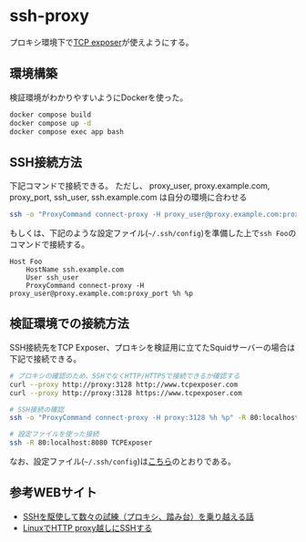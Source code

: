 # ssh-proxy

プロキシ環境下で[TCP exposer](https://www.tcpexposer.com/)が使えようにする。


## 環境構築

検証環境がわかりやすいようにDockerを使った。

```bash
docker compose build
docker compose up -d
docker compose exec app bash
```


## SSH接続方法

下記コマンドで接続できる。
ただし、 proxy_user, proxy.example.com, proxy_port, ssh_user, ssh.example.com は自分の環境に合わせる

```bash
ssh -o "ProxyCommand connect-proxy -H proxy_user@proxy.example.com:proxy_port %h %p" ssh_user@ssh.example.com
```

もしくは、下記のような設定ファイル(```~/.ssh/config```)を準備した上で```ssh Foo```のコマンドで接続する。
```
Host Foo
    HostName ssh.example.com
    User ssh_user
    ProxyCommand connect-proxy -H proxy_user@proxy.example.com:proxy_port %h %p
```


## 検証環境での接続方法

SSH接続先をTCP Exposer、プロキシを検証用に立てたSquidサーバーの場合は下記で接続できる。

```bash
# プロキシの確認のため、SSHでなくHTTP/HTTPSで接続できるか確認する
curl --proxy http://proxy:3128 http://www.tcpexposer.com
curl --proxy http://proxy:3128 https://www.tcpexposer.com

# SSH接続の確認
ssh -o "ProxyCommand connect-proxy -H proxy:3128 %h %p" -R 80:localhost:8080 anonymous@tcpexposer.com

# 設定ファイルを使った接続
ssh -R 80:localhost:8080 TCPExposer
```

なお、設定ファイル(```~/.ssh/config```)は[こちら](ssh-config.txt)のとおりである。


## 参考WEBサイト

- [SSHを駆使して数々の試練（プロキシ、踏み台）を乗り越える話](https://qiita.com/u-koji/items/c23c06ef594e34655666)
- [LinuxでHTTP proxy越しにSSHする](https://ymotongpoo.hatenablog.com/entry/20110325/1301039272)
